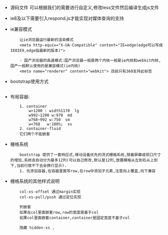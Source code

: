 +   源码文件 可以根据我们的需要进行自定义,修改less文件然后编译生成js文件

+   ie8及以下需要引入respond.js才能实现对媒体查询的支持

+   ie兼容模式
    ```
        让ie浏览器运行最新的渲染模式
        <meta http-equiv="X-UA-Compatible" content="IE=edge(edge可以写成IE8IE9,edge指最新的版本)">

        - 国产浏览器的高速模式:国产浏览器一般是两个内核一般是ie内核和webkit内核,国产一般默认使用的是兼容模式(ie内核)
        <meta name="renderer" content="webkit"> 目前只有360支持此标签
    ```
+   bootstrap使用方式

    ```

    ```
+   布局容器:
    ```
        1. container
            w>1200 : width1170  lg
            w992~1200 w:970  md
            w768~992 w:750  sm
            w<768   w:100%;  xs
        2. container-fluid  
        它们两个不能嵌套
    ```

+   栅格系统
    ```
        bootstrap 提供了一套响应式,移动设备优先的流式栅格系统,随着屏幕或视口尺寸的增加,系统会自动分为最多12列(可以自己修改,默认是12列,放置栅格从左到右从上到下,当前行放不下去会换行显示).
        1. 先添加容器,在容器里面写row,在row中添加子元素,注意向上覆盖,向下兼容

    ```
+   栅格系统的其他样式说明
    ```
        col-xs-offset 通过margin实现
        col-xs-pull/push 通过定位实现
        
        列嵌套
        如果在col里面嵌套row,row的宽度是基于col
        如果col里面嵌套container,container是固定宽度不基于col

        隐藏 hidden-xs ,


    ```
